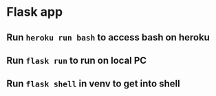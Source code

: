 # Flask app

## Run `heroku run bash` to access bash on heroku

## Run `flask run` to run on local PC

## Run `flask shell` in venv to get into shell

